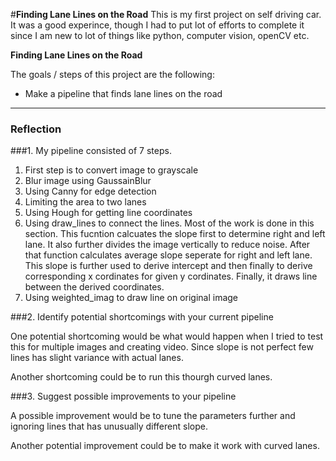 #**Finding Lane Lines on the Road** 
This is my first project on self driving car. It was a good experince, though I had to put lot of efforts to complete it since I am new to lot of things like python, computer vision, openCV etc.

**Finding Lane Lines on the Road**

The goals / steps of this project are the following:
* Make a pipeline that finds lane lines on the road

---

### Reflection

###1. My pipeline consisted of 7 steps.

 

1. First step is to convert image to grayscale
2. Blur image using GaussainBlur
3. Using Canny for edge detection
4. Limiting the area to two lanes
5. Using Hough for getting line coordinates
6. Using draw_lines to connect the lines. Most of the work is done in this section.
   This fucntion calcuates the slope first to determine right and left lane. It also further divides the image vertically to reduce noise. After that function calculates average slope seperate for right and left lane. This slope is further used to derive intercept and then finally to derive corresponding x cordinates for given y cordinates. Finally, it draws line between the derived coordinates.
7. Using weighted_imag to draw line on original image




###2. Identify potential shortcomings with your current pipeline


One potential shortcoming would be what would happen when I tried to test this for multiple images and creating video. Since slope is not perfect few lines has slight variance with actual lanes. 

Another shortcoming could be to run this thourgh curved lanes.


###3. Suggest possible improvements to your pipeline

A possible improvement would be to tune the parameters further and ignoring lines that has unusually different slope.

Another potential improvement could be to make it work with curved lanes.
